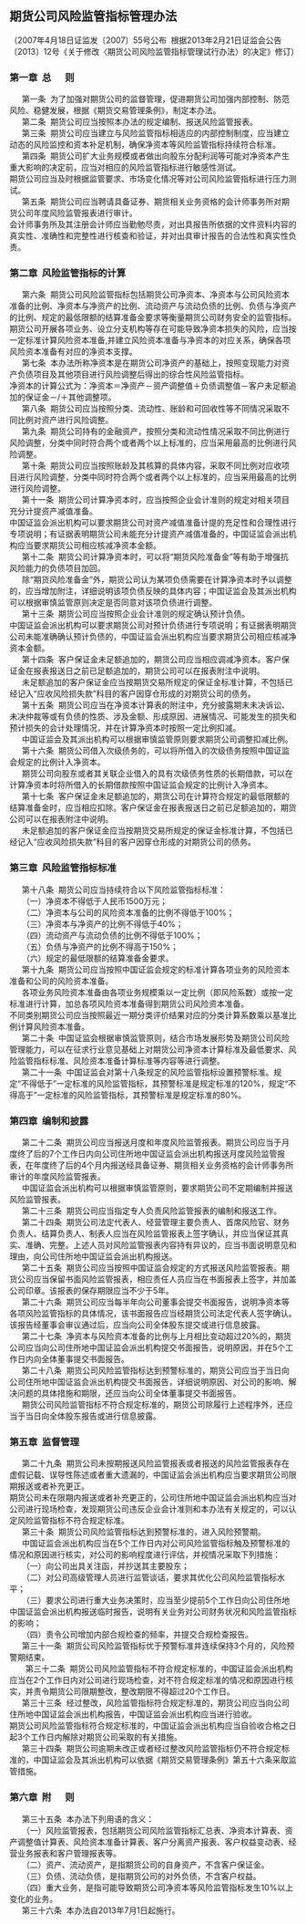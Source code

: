 ## 期货公司风险监管指标管理办法  

（2007年4月18日证监发〔2007〕55号公布  根据2013年2月21日证监会公告〔2013〕12号《关于修改〈期货公司风险监管指标管理试行办法〉的决定》修订）

### 第一章  总　  则  
　  第一条  为了加强对期货公司的监督管理，促进期货公司加强内部控制、防范风险、稳健发展，根据《期货交易管理条例》，制定本办法。  
　  第二条  期货公司应当按照本办法的规定编制、报送风险监管报表。  
　  第三条  期货公司应当建立与风险监管指标相适应的内部控制制度，应当建立动态的风险监控和资本补足机制，确保净资本等风险监管指标持续符合标准。  
　  第四条  期货公司扩大业务规模或者做出向股东分配利润等可能对净资本产生重大影响的决定前，应当对相应的风险监管指标进行敏感性测试。  
期货公司应当及时根据监管要求、市场变化情况等对公司风险监管指标进行压力测试。  
　  第五条  期货公司应当聘请具备证券、期货相关业务资格的会计师事务所对期货公司年度风险监管报表进行审计。  
会计师事务所及其注册会计师应当勤勉尽责，对出具报告所依据的文件资料内容的真实性、准确性和完整性进行核查和验证，并对出具审计报告的合法性和真实性负责。  
### 第二章  风险监管指标的计算  
　  第六条  期货公司风险监管指标包括期货公司净资本、净资本与公司风险资本准备的比例、净资本与净资产的比例、流动资产与流动负债的比例、负债与净资产的比例、规定的最低限额的结算准备金要求等衡量期货公司财务安全的监管指标。  
期货公司开展各项业务、设立分支机构等存在可能导致净资本损失的风险，应当按一定标准计算风险资本准备,并建立风险资本准备与净资本的对应关系，确保各项风险资本准备有对应的净资本支撑。  
　  第七条  本办法所称净资本是在期货公司净资产的基础上，按照变现能力对资产负债项目及其他项目进行风险调整后得出的综合性风险监管指标。  
净资本的计算公式为：净资本＝净资产－资产调整值＋负债调整值－客户未足额追加的保证金－/＋其他调整项。  
　  第八条  期货公司应当按照分类、流动性、账龄和可回收性等不同情况采取不同比例对资产进行风险调整。  
　  第九条  期货公司持有的金融资产，按照分类和流动性情况采取不同比例进行风险调整，分类中同时符合两个或者两个以上标准的，应当采用最高的比例进行风险调整。  
　  第十条  期货公司应当按照账龄及其核算的具体内容，采取不同比例对应收项目进行风险调整，分类中同时符合两个或者两个以上标准的，应当采用最高的比例进行风险调整。  
　  第十一条  期货公司计算净资本时，应当按照企业会计准则的规定对相关项目充分计提资产减值准备。  
中国证监会派出机构可以要求期货公司对资产减值准备计提的充足性和合理性进行专项说明；有证据表明期货公司未能充分计提资产减值准备的，中国证监会派出机构应当要求期货公司相应核减净资本金额。  
　  第十二条  期货公司计算净资本时，可以将“期货风险准备金”等有助于增强抗风险能力的负债项目加回。  
　  除“期货风险准备金”外，期货公司认为某项负债需要在计算净资本时予以调整的，应当增加附注，详细说明该项负债反映的具体内容；中国证监会及其派出机构可以根据审慎监管原则决定是否同意对该项负债进行调整。  
　  第十三条  期货公司应当按照企业会计准则的规定确认预计负债。  
中国证监会派出机构可以要求期货公司对预计负债进行专项说明；有证据表明期货公司未能准确确认预计负债的，中国证监会派出机构应当要求期货公司相应核减净资本金额。  
　  第十四条  客户保证金未足额追加的，期货公司应当相应调减净资本。客户保证金在报表报送日之前已足额追加的，期货公司可以在报表附注中说明。  
　  未足额追加的客户保证金应当按期货交易所规定的保证金标准计算，不包括已经记入“应收风险损失款”科目的客户因穿仓形成的对期货公司的债务。  
　  第十五条  期货公司应当在净资本计算表的附注中，充分披露期末未决诉讼、未决仲裁等或有负债的性质、涉及金额、形成原因、进展情况、可能发生的损失和预计损失的会计处理情况，并在计算净资本时按照一定比例扣减。  
　  中国证监会及其派出机构可以根据审慎监管原则要求期货公司调整扣减比例。  
　  第十六条  期货公司借入次级债务的，可以将所借入的次级债务按照中国证监会规定的比例计入净资本。  
　  期货公司向股东或者其关联企业借入的具有次级债务性质的长期借款，可以在计算净资本时将所借入的长期借款按照中国证监会规定的比例计入净资本。  
　  第十七条  客户保证金未足额追加的，期货公司在计算符合规定的最低限额的结算准备金时，应当相应扣除。客户保证金在报表报送日之前已足额追加的，期货公司可以在报表附注中说明。  
　  未足额追加的客户保证金应当按期货交易所规定的保证金标准计算，不包括已经记入“应收风险损失款”科目的客户因穿仓形成的对期货公司的债务。  
### 第三章  风险监管指标标准  
　  第十八条  期货公司应当持续符合以下风险监管指标标准：  
　  （一）净资本不得低于人民币1500万元；  
　  （二）净资本与公司的风险资本准备的比例不得低于100%；  
　  （三）净资本与净资产的比例不得低于40%；  
　  （四）流动资产与流动负债的比例不得低于100%；  
　  （五）负债与净资产的比例不得高于150%；  
　  （六）规定的最低限额的结算准备金要求。  
　  第十九条  期货公司应当按照中国证监会规定的标准计算各项业务的风险资本准备和公司的风险资本准备。  
　  各项业务风险资本准备由各项业务规模乘以一定比例（即风险系数）或按一定标准进行计算，加总各项风险资本准备得到期货公司风险资本准备。  
不同类别期货公司应当按照最近一期分类评价结果对应的分类计算系数乘以基准比例计算风险资本准备。  
　  第二十条  中国证监会根据审慎监管原则，结合市场发展形势及期货公司风险管理能力，可以在征求行业意见基础上对期货公司净资本计算标准及最低要求、风险监管指标标准、风险资本准备计算标准等内容等进行调整。  
　  第二十一条  中国证监会对第十八条规定的风险监管指标设置预警标准。规定“不得低于”一定标准的风险监管指标，其预警标准是规定标准的120%，规定“不得高于”一定标准的风险监管指标，其预警标准是规定标准的80%。  
### 第四章  编制和披露  
　  第二十二条  期货公司应当报送月度和年度风险监管报表。期货公司应当于月度终了后的7个工作日内向公司住所地中国证监会派出机构报送月度风险监管报表，在年度终了后的4个月内报送经具备证券、期货相关业务资格的会计师事务所审计的年度风险监管报表。  
　  中国证监会派出机构可以根据审慎监管原则，要求期货公司不定期编制并报送风险监管报表。  
　  第二十三条  期货公司应当指定专人负责风险监管报表的编制和报送工作。  
　  第二十四条  期货公司法定代表人、经营管理主要负责人、首席风险官、财务负责人、结算负责人、制表人应当在风险监管报表上签字确认，并应当保证其真实、准确、完整。上述人员对风险监管报表内容持有异议的，应当书面说明意见和理由，向公司住所地中国证监会派出机构报送。  
　  第二十五条  期货公司应当按照中国证监会规定的方式报送风险监管报表。期货公司应当保留书面风险监管报表，相应责任人员应当在书面报表上签字，并加盖公司印章。该报表的保存期限应当不少于5年。  
　  第二十六条  期货公司应当每半年向公司董事会提交书面报告，说明净资本等各项风险监管指标的具体情况，该书面报告应当经期货公司法定代表人签字确认。该报告经董事会审议通过后，应当向公司全体股东提交或进行信息披露。  
　  第二十七条  净资本与风险资本准备的比例与上月相比变动超过20%的，期货公司应当向公司住所地中国证监会派出机构提交书面报告，说明原因，并在5个工作日内向全体董事提交书面报告。  
　  第二十八条  期货公司风险监管指标达到预警标准的，期货公司应当于当日向公司住所地中国证监会派出机构提交书面报告，详细说明原因、对公司的影响、解决问题的具体措施和期限，还应当向公司全体董事提交书面报告。  
　  期货公司风险监管指标不符合规定标准的，期货公司除履行上述程序外，还应当于当日向全体股东报告或进行信息披露。  
### 第五章  监督管理  
　  第二十九条  期货公司未按期报送风险监管报表或者报送的风险监管报表存在虚假记载、误导性陈述或者重大遗漏的，中国证监会派出机构应当要求期货公司限期报送或者补充更正。  
期货公司未在限期内报送或者补充更正的，公司住所地中国证监会派出机构应当对公司进行现场检查，发现期货公司违反企业会计准则和本办法有关规定的，可以认定风险监管指标不符合规定标准。  
　  第三十条  期货公司风险监管指标达到预警标准的，进入风险预警期。  
　  中国证监会派出机构应当在5个工作日内对公司风险监管指标触及预警标准的情况和原因进行核实，对公司的影响程度进行评估，并视情况采取下列措施：  
　  （一）向公司出具关注函，并抄送其主要股东；  
　  （二）对公司高级管理人员进行监管谈话，要求其优化公司风险监管指标水平；  
　  （三）要求公司进行重大业务决策时，应当至少提前5个工作日向公司住所地中国证监会派出机构报送临时报告，说明有关业务对公司财务状况和风险监管指标的影响；  
　  （四）责令公司增加内部合规检查的频率，并提交合规检查报告。  
　  第三十一条  期货公司风险监管指标优于预警标准并连续保持3个月的，风险预警期结束。  
　　第三十二条  期货公司风险监管指标不符合规定标准的，中国证监会派出机构应当在2个工作日内对公司进行现场检查，对不符合规定标准的情况和原因进行核实，并责令期货公司限期整改，整改期限不得超过20个工作日。  
　  第三十三条  经过整改，风险监管指标符合规定标准的，期货公司应当向公司住所地中国证监会派出机构报告，中国证监会派出机构应当进行验收。  
期货公司风险监管指标符合规定标准的，中国证监会派出机构应当自验收合格之日起3个工作日内解除对期货公司采取的有关措施。  
　  第三十四条  期货公司逾期未改正或者经过整改风险监管指标仍不符合规定标准的，中国证监会及其派出机构可以依据《期货交易管理条例》第五十六条采取监管措施。  
### 第六章  附　  则  
　  第三十五条  本办法下列用语的含义：  
　  （一）风险监管报表，包括期货公司风险监管指标汇总表、净资本计算表、资产调整值计算表、风险资本准备计算表、客户分离资产报表、客户权益变动表、经营业务报表和客户管理报表等。  
　  （二）资产、流动资产，是指期货公司的自身资产，不含客户保证金。  
　  （三）负债、流动负债，是指期货公司的对外负债，不含客户权益。  
　  （四）重大业务，是指可能导致期货公司净资本等风险监管指标发生10%以上变化的业务。  
　  第三十六条  本办法自2013年7月1日起施行。
